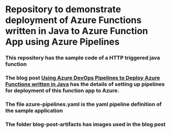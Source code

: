 # Repository to demonstrate deployment of Azure Functions written in Java to Azure Function App using Azure Pipelines

### This repository has the sample code of a HTTP triggered java function 

### The blog post [Using Azure DevOps Pipelines to Deploy Azure Functions written in Java](https://medium.com/microsoftazure/using-azure-devops-pipelines-to-deploy-azure-functions-written-in-java-d338cd50ff84) has the details of setting up pipelines for deployment of this function app to Azure.

### The file azure-pipelines.yaml is the yaml pipeline definition of the sample application

### The folder blog-post-artifacts has images used in the blog post